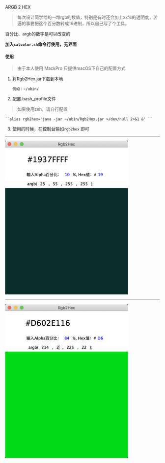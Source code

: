 ARGB 2 HEX

>每次设计同学给的一堆rgb的数值，特别是有时还会加上xx%的透明度，苦逼的事要把这个百分数转成16进制，所以自己写了个工具。
>

百分比、argb的数字是可以改变的

**加入``calcolor.sh``命令行使用，无界面**



#### 使用
> 由于本人使用 MackPro 只提供macOS下自己的配置方式

1. 将Rgb2Hex.jar下载到本地

    ``例如：~/ubin/ ``

2. 配置.bash_profile文件
>如果使用zsh，请自行配置

    ``alias rgb2hex='java -jar ~/ubin/Rgb2Hex.jar >/dev/null 2>&1 &' ``

3. 使用的时候，在控制台输如``rgb2hex`` 即可


----
<img src="./pic/img.png" alt="i.g" style="zoom:50%;" />

----

<img src="./pic/img1.png" alt="i.g" style="zoom:50%;" />
